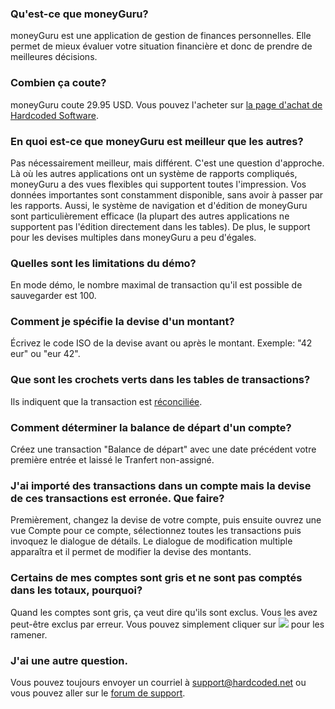 ### Qu'est-ce que moneyGuru?

moneyGuru est une application de gestion de finances personnelles. Elle permet de mieux évaluer votre situation financière et donc de prendre de meilleures décisions.

### Combien ça coute?

moneyGuru coute 29.95 USD. Vous pouvez l'acheter sur [la page d'achat de Hardcoded Software](http://www.hardcoded.net/purchase.htm).

### En quoi est-ce que moneyGuru est meilleur que les autres?

Pas nécessairement meilleur, mais différent. C'est une question d'approche. Là où les autres applications ont un système de rapports compliqués, moneyGuru a des vues flexibles qui supportent toutes l'impression. Vos données importantes sont constamment disponible, sans avoir à passer par les rapports. Aussi, le système de navigation et d'édition de moneyGuru sont particulièrement efficace (la plupart des autres applications ne supportent pas l'édition directement dans les tables). De plus, le support pour les devises multiples dans moneyGuru a peu d'égales.

### Quelles sont les limitations du démo?

En mode démo, le nombre maximal de transaction qu'il est possible de sauvegarder est 100.

### Comment je spécifie la devise d'un montant?

Écrivez le code ISO de la devise avant ou après le montant. Exemple: "42 eur" ou "eur 42".

### Que sont les crochets verts dans les tables de transactions?

Ils indiquent que la transaction est [réconciliée](reconciliation.htm).

### Comment déterminer la balance de départ d'un compte?

Créez une transaction "Balance de départ" avec une date précédent votre première entrée et laissé le Tranfert non-assigné.

### J'ai importé des transactions dans un compte mais la devise de ces transactions est erronée. Que faire?

Premièrement, changez la devise de votre compte, puis ensuite ouvrez une vue Compte pour ce compte, sélectionnez toutes les transactions puis invoquez le dialogue de détails. Le dialogue de modification multiple apparaîtra et il permet de modifier la devise des montants.

### Certains de mes comptes sont gris et ne sont pas comptés dans les totaux, pourquoi?

Quand les comptes sont gris, ça veut dire qu'ils sont exclus. Vous les avez peut-être exclus par erreur. Vous pouvez simplement cliquer sur ![](images/basics_account_in.png) pour les ramener.

### J'ai une autre question.

Vous pouvez toujours envoyer un courriel à support@hardcoded.net ou vous pouvez aller sur le [forum de support](http://getsatisfaction.com/hardcodedsoftware).